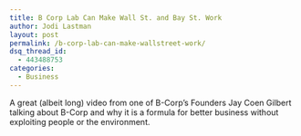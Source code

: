 ```yaml
---
title: B Corp Lab Can Make Wall St. and Bay St. Work
author: Jodi Lastman
layout: post
permalink: /b-corp-lab-can-make-wallstreet-work/
dsq_thread_id:
  - 443488753
categories:
  - Business
---
```

A great (albeit long) video from one of B-Corp&#8217;s Founders Jay Coen Gilbert talking about B-Corp and why it is a formula for better business without exploiting people or the environment.



&nbsp;